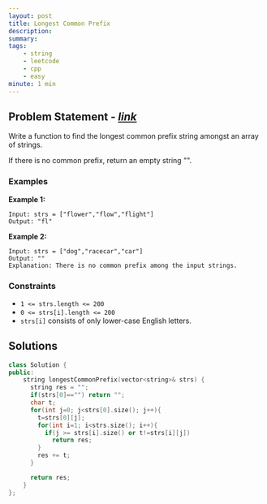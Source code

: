 ```yaml
---
layout: post
title: Longest Common Prefix
description: 
summary:
tags:
    - string
    - leetcode
    - cpp
    - easy
minute: 1 min
---
```


## Problem Statement - [*link*](https://leetcode.com/problems/longest-common-prefix/)
Write a function to find the longest common prefix string amongst an array of strings.

If there is no common prefix, return an empty string "".

### Examples

**Example 1:**    
```
Input: strs = ["flower","flow","flight"]
Output: "fl"
```

**Example 2:**   
```
Input: strs = ["dog","racecar","car"]
Output: ""
Explanation: There is no common prefix among the input strings.
```

### Constraints
+ `1 <= strs.length <= 200`
+ `0 <= strs[i].length <= 200`
+ `strs[i]` consists of only lower-case English letters.

## Solutions

```cpp
class Solution {
public:
    string longestCommonPrefix(vector<string>& strs) {
      string res = "";
      if(strs[0]=="") return "";
      char t;
      for(int j=0; j<strs[0].size(); j++){
        t=strs[0][j];
        for(int i=1; i<strs.size(); i++){
          if(j >= strs[i].size() or t!=strs[i][j])
            return res;
        }       
        res += t;
      }

      return res;
    }
};
```

